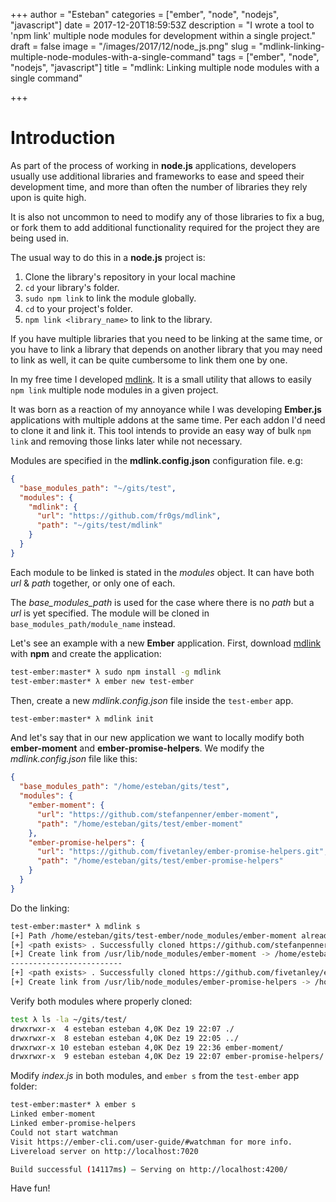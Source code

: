 +++
author = "Esteban"
categories = ["ember", "node", "nodejs", "javascript"]
date = 2017-12-20T18:59:53Z
description = "I wrote a tool to 'npm link' multiple node modules for development within a single project."
draft = false
image = "/images/2017/12/node_js.png"
slug = "mdlink-linking-multiple-node-modules-with-a-single-command"
tags = ["ember", "node", "nodejs", "javascript"]
title = "mdlink: Linking multiple node modules with a single command"

+++


# Introduction

As part of the process of working in **node.js** applications, developers usually use additional libraries and frameworks to ease and speed their development time, and more than often the number of libraries they rely upon is quite high.

It is also not uncommon to need to modify any of those libraries to fix a bug, or fork them to add additional functionality required for the project they are being used in.

The usual way to do this in a **node.js** project is:

  1. Clone the library's repository in your local machine
  2. `cd` your library's folder.
  3. `sudo npm link` to link the module globally.
  4. `cd` to your project's folder.
  5. `npm link <library_name>` to link to the library.


If you have multiple libraries that you need to be linking at the same time, or you have to link a library that depends on another library that you may need to link as well, it can be quite cumbersome to link them one by one.

In my free time I developed [mdlink](https://www.npmjs.com/package/mdlink). It is a small utility that allows to easily `npm link` multiple node modules in a given project.

It was born as a reaction of my annoyance while I was developing **Ember.js** applications with multiple addons at the same time. Per each addon I'd need to clone it and link it. This tool intends to provide an easy way of bulk `npm link` and removing those links later while not necessary.

Modules are specified in the **mdlink.config.json** configuration file. e.g:

```json
{
  "base_modules_path": "~/gits/test",
  "modules": {
    "mdlink": {
      "url": "https://github.com/fr0gs/mdlink",
      "path": "~/gits/test/mdlink"
    }
  }
}
```

Each module to be linked is stated in the *modules* object. It can have both *url* & *path* together, or only one of each.

The *base_modules_path* is used for the case where there is no *path* but a *url* is yet specified. The module will be cloned in `base_modules_path/module_name` instead.

Let's see an example with a new **Ember** application. First, download [mdlink](https://www.npmjs.com/package/mdlink) with **npm** and  create the application:

```sh
test-ember:master* λ sudo npm install -g mdlink
test-ember:master* λ ember new test-ember
```

Then, create a new *mdlink.config.json* file inside the `test-ember` app.

```sh
test-ember:master* λ mdlink init
```

And let's say that in our new application we want to locally modify both **ember-moment** and **ember-promise-helpers**. We modify the *mdlink.config.json* file like this:

```json
{
  "base_modules_path": "/home/esteban/gits/test",
  "modules": {
    "ember-moment": {
      "url": "https://github.com/stefanpenner/ember-moment",
      "path": "/home/esteban/gits/test/ember-moment"
    },
    "ember-promise-helpers": {
      "url": "https://github.com/fivetanley/ember-promise-helpers.git",
      "path": "/home/esteban/gits/test/ember-promise-helpers"
    }
  }
}
```

Do the linking:

```sh
test-ember:master* λ mdlink s
[+] Path /home/esteban/gits/test-ember/node_modules/ember-moment already exists, removing it.
[+] <path exists> . Successfully cloned https://github.com/stefanpenner/ember-moment in path: /home/esteban/gits/test/ember-moment
[+] Create link from /usr/lib/node_modules/ember-moment -> /home/esteban/gits/test/ember-moment
-------------------------
[+] <path exists> . Successfully cloned https://github.com/fivetanley/ember-promise-helpers.git in path: /home/esteban/gits/test/ember-promise-helpers
[+] Create link from /usr/lib/node_modules/ember-promise-helpers -> /home/esteban/gits/test/ember-promise-helpers
```

Verify both modules where properly cloned:

```sh
test λ ls -la ~/gits/test/
drwxrwxr-x  4 esteban esteban 4,0K Dez 19 22:07 ./
drwxrwxr-x  8 esteban esteban 4,0K Dez 19 22:05 ../
drwxrwxr-x 10 esteban esteban 4,0K Dez 19 22:36 ember-moment/
drwxrwxr-x  9 esteban esteban 4,0K Dez 19 22:07 ember-promise-helpers/
```

Modify *index.js* in both modules, and `ember s` from the `test-ember` app folder:

```sh
test-ember:master* λ ember s
Linked ember-moment
Linked ember-promise-helpers
Could not start watchman
Visit https://ember-cli.com/user-guide/#watchman for more info.
Livereload server on http://localhost:7020

Build successful (14117ms) – Serving on http://localhost:4200/
```



Have fun!

